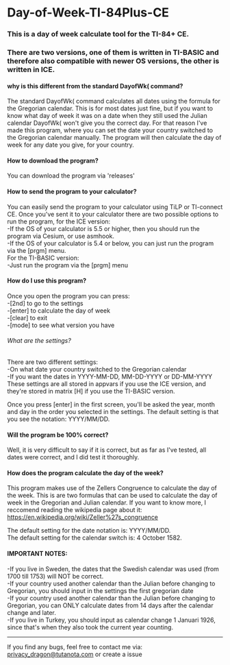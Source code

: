 # Day-of-Week-TI-84Plus-CE

### This is a day of week calculate tool for the TI-84+ CE.
### There are two versions, one of them is written in TI-BASIC and therefore also compatible with newer OS versions, the other is written in ICE.

#### why is this different from the standard DayofWk( command?
The standard DayofWk( command calculates all dates using the formula for the Gregorian calendar.
This is for most dates just fine, but if you want to know what day of week it was on a date when they still used the Julian calendar DayofWk( won't give you the correct day.
For that reason I've made this program, where you can set the date your country switched to the Gregorian calendar manually.
The program will then calculate the day of week for any date you give, for your country.

#### How to download the program?
You can download the program via 'releases'

#### How to send the program to your calculator?
You can easily send the program to your calculator using TiLP or TI-connect CE.
Once you've sent it to your calculator there are two possible options to run the program, for the ICE version:<br>
-If the OS of your calculator is 5.5 or higher, then you should run the program via Cesium, or use asmhook.<br>
-If the OS of your calculator is 5.4 or below, you can just run the program via the [prgm] menu.<br>
For the TI-BASIC version:<br>
-Just run the program via the [prgm] menu<br>

#### How do I use this program?
Once you open the program you can press:<br>
-[2nd] to go to the settings<br>
-[enter] to calculate the day of week<br>
-[clear] to exit<br>
-[mode] to see what version you have

###### What are the settings?
There are two different settings:<br>
-On what date your country switched to the Gregorian calendar<br>
-If you want the dates in YYYY-MM-DD, MM-DD-YYYY or DD-MM-YYYY<br>
These settings are all stored in appvars if you use the ICE version, and they're stored in matrix [H] if you use the TI-BASIC version.

Once you press [enter] in the first screen, you'll be asked the year, month and day in the order you selected in the settings.
The default setting is that you see the notation: YYYY/MM/DD.

#### Will the program be 100% correct?
Well, it is very difficult to say if it is correct, but as far as I've tested, all dates were correct, and I did test it thoroughly.

#### How does the program calculate the day of the week?
This program makes use of the Zellers Congruence to calculate the day of the week.
This is are two formulas that can be used to calculate the day of week in the Gregorian and Julian calendar.
If you want to know more, I reccomend reading the wikipedia page about it: https://en.wikipedia.org/wiki/Zeller%27s_congruence


The default setting for the date notation is: YYYY/MM/DD.<br>
The default setting for the calendar switch is: 4 October 1582.

#### IMPORTANT NOTES: 
-If you live in Sweden, the dates that the Swedish calendar was used (from 1700 till 1753) will NOT be correct.<br>
-If your country used another calendar than the Julian before changing to Gregorian, you should input in the settings the first gregorian date<br>
-If your country used another calendar than the Julian before changing to Gregorian, you can ONLY calculate dates from 14 days after the calendar change and later.<br>
-If you live in Turkey, you should input as calendar change 1 Januari 1926, since that's when they also took the current year counting.

-------------------------------------------------------------------------------


If you find any bugs, feel free to contact me via: privacy_dragon@tutanota.com or create a issue
